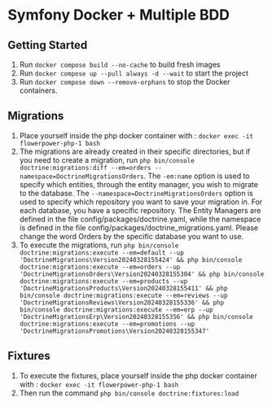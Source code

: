 # Symfony Docker + Multiple BDD

## Getting Started

1. Run `docker compose build --no-cache` to build fresh images
2. Run `docker compose up --pull always -d --wait` to start the project
3. Run `docker compose down --remove-orphans` to stop the Docker containers.

## Migrations

1. Place yourself inside the php docker container with : `docker exec -it flowerpower-php-1 bash`
2. The migrations are already created in their specific directories, but if you need to create a migration, run `php bin/console doctrine:migrations:diff --em=orders --namespace=DoctrineMigrationsOrders`.  The `-em:name` option is used to specify which entities, through the entity manager, you wish to migrate to the database. The `--namespace=DoctrineMigrationsOrders` option is used to specify which repository you want to save your migration in. For each database, you have a specific repository. The Entity Managers are defined in the file config/packages/doctrine.yaml, while the namespace is defined in the file config/packages/doctrine_migrations.yaml. Please change the word Orders by the specific database you want to use.
3. To execute the migrations, run
`
php bin/console doctrine:migrations:execute --em=default --up 'DoctrineMigrations\Version20240328155424' &&
php bin/console doctrine:migrations:execute --em=orders --up 'DoctrineMigrationsOrders\Version20240328155304' &&
php bin/console doctrine:migrations:execute --em=products --up 'DoctrineMigrationsProducts\Version20240328155411' &&
php bin/console doctrine:migrations:execute --em=reviews --up 'DoctrineMigrationsReviews\Version20240328155336' &&
php bin/console doctrine:migrations:execute --em=erp --up 'DoctrineMigrationsErp\Version20240328155356' &&
php bin/console doctrine:migrations:execute --em=promotions --up 'DoctrineMigrationsPromotions\Version20240328155347'
`

## Fixtures

1. To execute the fixtures, place yourself inside the php docker container with : `docker exec -it flowerpower-php-1 bash`
2. Then run the command `php bin/console doctrine:fixtures:load`
